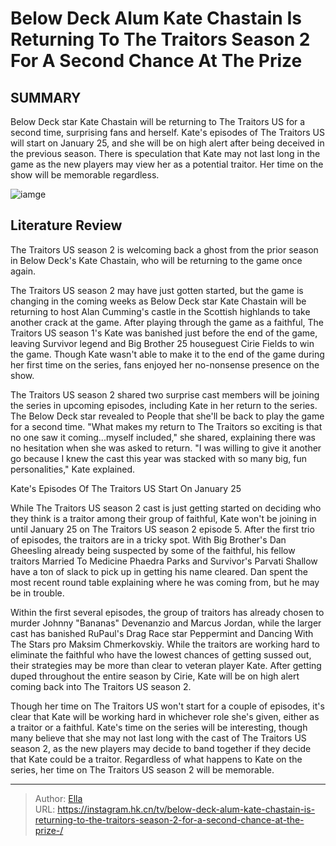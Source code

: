 # Below Deck Alum Kate Chastain Is Returning To The Traitors Season 2 For A Second Chance At The Prize 


## SUMMARY 



  Below Deck star Kate Chastain will be returning to The Traitors US for a second time, surprising fans and herself.   Kate&#39;s episodes of The Traitors US will start on January 25, and she will be on high alert after being deceived in the previous season.   There is speculation that Kate may not last long in the game as the new players may view her as a potential traitor. Her time on the show will be memorable regardless.  

![iamge](https://static1.srcdn.com/wordpress/wp-content/uploads/2023/01/the-traitors-kate-chastain.jpg)

## Literature Review

The Traitors US season 2 is welcoming back a ghost from the prior season in Below Deck&#39;s Kate Chastain, who will be returning to the game once again.




The Traitors US season 2 may have just gotten started, but the game is changing in the coming weeks as Below Deck star Kate Chastain will be returning to host Alan Cumming&#39;s castle in the Scottish highlands to take another crack at the game. After playing through the game as a faithful, The Traitors US season 1&#39;s Kate was banished just before the end of the game, leaving Survivor legend and Big Brother 25 houseguest Cirie Fields to win the game. Though Kate wasn&#39;t able to make it to the end of the game during her first time on the series, fans enjoyed her no-nonsense presence on the show.




The Traitors US season 2 shared two surprise cast members will be joining the series in upcoming episodes, including Kate in her return to the series. The Below Deck star revealed to People that she&#39;ll be back to play the game for a second time. &#34;What makes my return to The Traitors so exciting is that no one saw it coming...myself included,&#34; she shared, explaining there was no hesitation when she was asked to return. &#34;I was willing to give it another go because I knew the cast this year was stacked with so many big, fun personalities,&#34; Kate explained.


 Kate&#39;s Episodes Of The Traitors US Start On January 25 
          

While The Traitors US season 2 cast is just getting started on deciding who they think is a traitor among their group of faithful, Kate won&#39;t be joining in until January 25 on The Traitors US season 2 episode 5. After the first trio of episodes, the traitors are in a tricky spot. With Big Brother&#39;s Dan Gheesling already being suspected by some of the faithful, his fellow traitors Married To Medicine Phaedra Parks and Survivor&#39;s Parvati Shallow have a ton of slack to pick up in getting his name cleared. Dan spent the most recent round table explaining where he was coming from, but he may be in trouble.





 

Within the first several episodes, the group of traitors has already chosen to murder Johnny &#34;Bananas&#34; Devenanzio and Marcus Jordan, while the larger cast has banished RuPaul&#39;s Drag Race star Peppermint and Dancing With The Stars pro Maksim Chmerkovskiy. While the traitors are working hard to eliminate the faithful who have the lowest chances of getting sussed out, their strategies may be more than clear to veteran player Kate. After getting duped throughout the entire season by Cirie, Kate will be on high alert coming back into The Traitors US season 2.

Though her time on The Traitors US won&#39;t start for a couple of episodes, it&#39;s clear that Kate will be working hard in whichever role she&#39;s given, either as a traitor or a faithful. Kate&#39;s time on the series will be interesting, though many believe that she may not last long with the cast of The Traitors US season 2, as the new players may decide to band together if they decide that Kate could be a traitor. Regardless of what happens to Kate on the series, her time on The Traitors US season 2 will be memorable.






---

> Author: [Ella](https://instagram.hk.cn/)  
> URL: https://instagram.hk.cn/tv/below-deck-alum-kate-chastain-is-returning-to-the-traitors-season-2-for-a-second-chance-at-the-prize-/  

